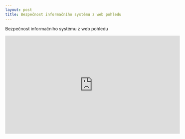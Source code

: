 ```yaml
---
layout: post
title: Bezpečnost informačního systému z web pohledu
---
```


Bezpečnost informačního systému z web pohledu

<iframe width="560" height="315" src="https://www.youtube.com/watch?v=ogxG3zRaxTw" frameborder="0" allowfullscreen></iframe>
